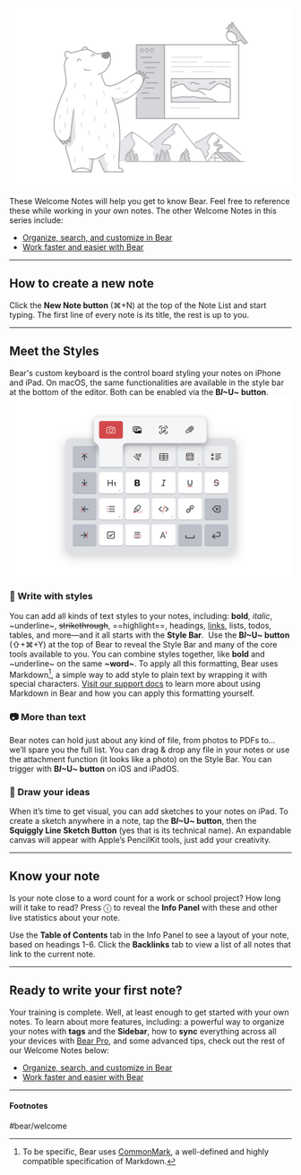 ![Get Started - Illo Copy 2.png](<./Get Started - Illo Copy 2.png>)

These Welcome Notes will help you get to know Bear. Feel free to reference these while working in your own notes. The other Welcome Notes in this series include:

- [Organize, search, and customize in Bear](<./Organize, search, and customize in Bear.md>) 
- [Work faster and easier with Bear](<./Work faster and easier with Bear.md>)

---
## How to create a new note
Click the **New Note button** (⌘+N) at the top of the Note List and start typing. The first line of every note is its title, the rest is up to you.

----
## Meet the Styles
Bear's custom keyboard is the control board styling your notes on iPhone and iPad. On macOS, the same functionalities are available in the style bar at the bottom of the editor. Both can be enabled via the **B*I*~U~ button**.
![Get Started - Keyboard 3.png](<./Get Started - Keyboard 3.png>)
### 📝 Write with styles
You can add all kinds of text styles to your notes, including: **bold**, *italic*, ~underline~, ~~strikethrough~~, ==highlight==, headings,  [links](bear.app), lists, todos, tables, and more—and it all starts with the **Style Bar**.
​
Use the **B*I*~U~ button** (⇧+⌘+Y) at the top of Bear to reveal the Style Bar and many of the core tools available to you. You can combine styles together, like **bold** and ~underline~ on the same **~word~**. To apply all this formatting, Bear uses Markdown[^1], a simple way to add style to plain text by wrapping it with special characters. [Visit our support docs](https://bear.app/faq/) to learn more about using Markdown in Bear and how you can apply this formatting yourself.

### 📷 More than text
Bear notes can hold just about any kind of file, from photos to PDFs to… we’ll spare you the full list. You can drag & drop any file in your notes or use the attachment function (it looks like a photo) on the Style Bar. You can trigger with **B*I*~U~ button** on iOS and iPadOS.

### 🎨 Draw your ideas
When it’s time to get visual, you can add sketches to your notes on iPad. To create a sketch anywhere in a note, tap the **B*I*~U~ button**, then the **Squiggly Line Sketch Button** (yes that is its technical name). An expandable canvas will appear with Apple’s PencilKit tools, just add your creativity.

---

## Know your note
Is your note close to a word count for a work or school project? How long will it take to read? Press ⓘ to reveal the **Info Panel** with these and other live statistics about your note. 

Use the **Table of Contents** tab in the Info Panel to see a layout of your note, based on headings 1-6. Click the **Backlinks** tab to view a list of all notes that link to the current note.

---

## Ready to write your first note?
Your training is complete. Well, at least enough to get started with your own notes. To learn about more features, including: a powerful way to organize your notes with **tags** and the **Sidebar**, how to **sync** everything across all your devices with [Bear Pro](https://bear.app/faq/), and some advanced tips, check out the rest of our Welcome Notes below:

* [Organize, search, and customize in Bear](<./Organize, search, and customize in Bear.md>)
* [Work faster and easier with Bear](<./Work faster and easier with Bear.md>)

---
#### Footnotes
[^1]: To be specific, Bear uses [CommonMark](https://commonmark.org), a well-defined and highly compatible specification of Markdown.

#bear/welcome